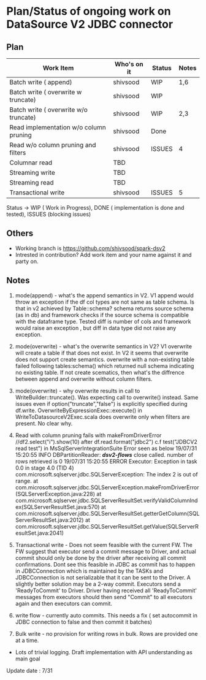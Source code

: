 # Plan/Status of ongoing work on DataSource V2 JDBC connector

## Plan
| Work Item                                     | Who's on it | Status  | Notes  |
|-----------------------------------------------| ----------- | ------  | -----  |
| Batch write ( append)                         | shivsood    | WIP     | 1,6    |
| Batch write ( overwrite w truncate)           | shivsood    | WIP     |        |
| Batch write ( overwrite w/o truncate)         | shivsood    | WIP     | 2,3    |
| Read  implementation w/o column pruning       | shivsood    | Done    |        |
| Read  w/o column pruning and filters          | shivsood    | ISSUES  | 4      |
| Columnar read                                 | TBD         |         |        |
| Streaming write                               | TBD         |         |        |
| Streaming read                                | TBD         |         |        |
| Transactional write                           | shivsood    | ISSUES  | 5      |


Status ->
WIP ( Work in Progress),
DONE ( implementation is done and tested),
ISSUES (blocking issues)

## Others
- Working branch is https://github.com/shivsood/spark-dsv2
- Intrested in contribution? Add work item and your name against it and party on.

## Notes
1. mode(append) - what's the append semantics in V2.
  V1 append would throw an exception if the df col types are not same as table schema. Is that in v2
  achieved by Table::schema? schema returns source schema (as in db) and framework checks if the source schema is
  compatible with the dataframe type. Tested diff is number of cols and framework would raise an exception ,
  but diff in data type did not raise any exception.
2. mode(overwrite) - what's the overwrite semantics in V2?
  V1 overwrite will create a table if that does not exist. In V2 it seems that overwrite does not support
  create semantics. overwrite with a non-existing table failed following tables:schema() which returned null
  schema indicating no existing table. If not create scematics, then what's the diffrence between append
  and overwrite without column filters.
3. mode(overwrite) - why overwrite results in call to WriteBuilder::truncate(). Was expecting call to
   overwrite() instead. Same issues even if option("truncate","false") is explicitly specified during df.write.
   OverwriteByExpressionExec::execute() in WriteToDatasourceV2Exec.scala does overwrite only when
   filters are present. No clear why.
4. Read with column pruning fails with makeFromDriverError
   //df2.select("i").show(10) after df.read.format("jdbc2") c.f test("JDBCV2 read test")
   in MsSqlServerIntegrationSuite
   Error seen as below
   19/07/31 15:20:55 INFO DBPartitionReader: ***dsv2-flows*** close called. number of rows retrieved is 0
   19/07/31 15:20:55 ERROR Executor: Exception in task 0.0 in stage 4.0 (TID 4)
   com.microsoft.sqlserver.jdbc.SQLServerException: The index 2 is out of range.
   	at com.microsoft.sqlserver.jdbc.SQLServerException.makeFromDriverError(SQLServerException.java:228)
   	at com.microsoft.sqlserver.jdbc.SQLServerResultSet.verifyValidColumnIndex(SQLServerResultSet.java:570)
   	at com.microsoft.sqlserver.jdbc.SQLServerResultSet.getterGetColumn(SQLServerResultSet.java:2012)
   	at com.microsoft.sqlserver.jdbc.SQLServerResultSet.getValue(SQLServerResultSet.java:2041)

5. Transactional write - Does not seem feasible with the current FW. The FW suggest that executor send a commit message
   to Driver, and actual commit should only be done by the driver after receiving all commit confirmations. Dont see
   this feasible in JDBC as commit has to happen in JDBCConnection which is maintained by the TASKs and JDBCConnection
   is not serializable that it can be sent to the Driver.
   A slightly better solution may be a 2-way commit. Executors send a 'ReadyToCommit' to Driver. Driver having received
   all 'ReadyToCommit' messages from executors should then send "Commit" to all executors again and then executors
   can commit.

6. write flow - currently auto commits. This needs a fix ( set autocommit in JDBC connection to false and
   then commit it batches)

7. Bulk write - no provision for writing rows in bulk. Rows are provided one at a time.


- Lots of trivial logging. Draft implementation with API understanding as main goal

Update date : 7/31


